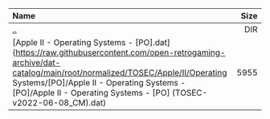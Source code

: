 |Name|Size|
|:---|---:|
|[..](../index.html)|DIR|
|[Apple II - Operating Systems - [PO].dat](https://raw.githubusercontent.com/open-retrogaming-archive/dat-catalog/main/root/normalized/TOSEC/Apple/II/Operating Systems/[PO]/Apple II - Operating Systems - [PO]/Apple II - Operating Systems - [PO] (TOSEC-v2022-06-08_CM).dat)|5955|
